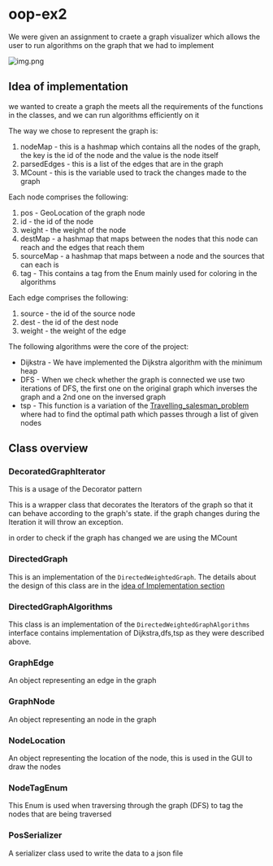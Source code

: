 # oop-ex2

We were given an assignment to craete a graph visualizer which allows the user to run algorithms on the graph that we had to implement

![img.png](img.png)

## Idea of implementation

we wanted to create a graph the meets all the requirements of the functions in the classes,
and we can run algorithms efficiently on it

The way we chose to represent the graph is:

1. nodeMap - this is a hashmap which contains all the nodes of the graph, the key is the id of the node and the value is the node itself
2. parsedEdges - this is a list of the edges that are in the graph
3. MCount - this is the variable used to track the changes made to the graph

Each node comprises the following:
1. pos - GeoLocation of the graph node
2. id - the id of the node
3. weight - the weight of the node
4. destMap - a hashmap that maps between the nodes that this node can reach and the edges that reach them 
5. sourceMap - a hashmap that maps between a node and the sources that can each is
6. tag - This contains a tag from the Enum mainly used for coloring in the algorithms

Each edge comprises the following:
1. source - the id of the source node
2. dest - the id of the dest node
3. weight - the weight of the edge

The following algorithms were the core of the project:

* Dijkstra - We have implemented the Dijkstra algorithm with the minimum heap
* DFS - When we check whether the graph is connected we use two iterations of DFS, the first one on the original graph which inverses the graph and a 2nd one on the inversed graph
* tsp - This function is a variation of the [Travelling_salesman_problem](https://en.wikipedia.org/wiki/Travelling_salesman_problem) where had to find the optimal path which passes through a list of given nodes

## Class overview

### DecoratedGraphIterator
This is a usage of the Decorator pattern

This is a wrapper class that decorates the Iterators of the graph so that it can behave according to the graph's state.
if the graph changes during the Iteration it will throw an exception.

in order to check if the graph has changed we are using the MCount

### DirectedGraph
This is an implementation of the `DirectedWeightedGraph`.
The details about the design of this class are in the [idea of Implementation section](##ideaOfImplementation)


### DirectedGraphAlgorithms
This class is an implementation of the `DirectedWeightedGraphAlgorithms` interface
contains implementation of Dijkstra,dfs,tsp as they were described above.

### GraphEdge
An object representing an edge in the graph

### GraphNode
An object representing an node in the graph

### NodeLocation
An object representing the location of the node, this is used in the GUI to draw the nodes

### NodeTagEnum
This Enum is used when traversing through the graph (DFS) to tag the nodes that are being traversed

### PosSerializer
A serializer class used to write the data to a json file

